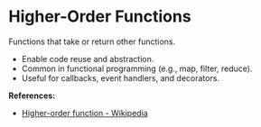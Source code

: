 # Higher-Order Functions

Functions that take or return other functions.

- Enable code reuse and abstraction.
- Common in functional programming (e.g., map, filter, reduce).
- Useful for callbacks, event handlers, and decorators.

**References:**
- [Higher-order function - Wikipedia](https://en.wikipedia.org/wiki/Higher-order_function)
